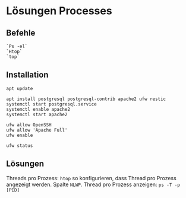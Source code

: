 # Lösungen Processes

## Befehle
```shell
`Ps -el`
`Htop`
`top`
```

## Installation
```shell
apt update

apt install postgresql postgresql-contrib apache2 ufw restic
systemctl start postgresql.service
systemctl enable apache2
systemctl start apache2

ufw allow OpenSSH
ufw allow 'Apache Full'
ufw enable

ufw status
```

## Lösungen

Threads pro Prozess:
`htop` so konfigurieren, dass Thread pro Prozess angezeigt werden. Spalte `NLWP`.
Thread pro Prozess anzeigen:
`ps -T -p [PID]`